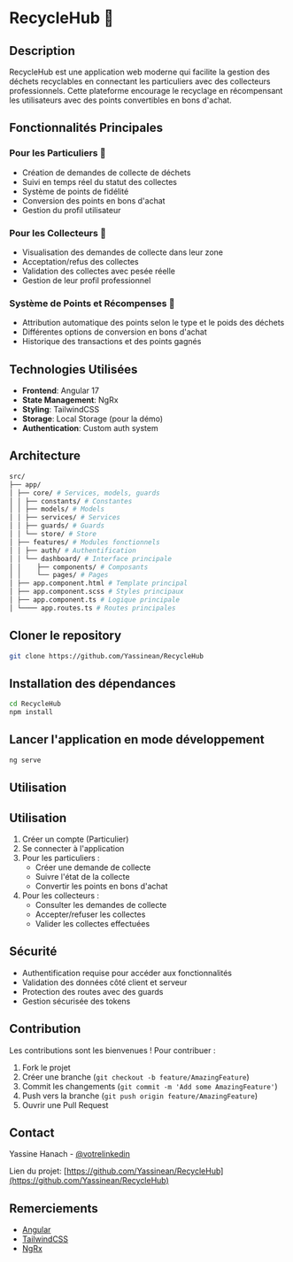 # RecycleHub 🌱

## Description
RecycleHub est une application web moderne qui facilite la gestion des déchets recyclables en connectant les particuliers avec des collecteurs professionnels. Cette plateforme encourage le recyclage en récompensant les utilisateurs avec des points convertibles en bons d'achat.

## Fonctionnalités Principales

### Pour les Particuliers 👥
- Création de demandes de collecte de déchets
- Suivi en temps réel du statut des collectes
- Système de points de fidélité
- Conversion des points en bons d'achat
- Gestion du profil utilisateur

### Pour les Collecteurs 🚛
- Visualisation des demandes de collecte dans leur zone
- Acceptation/refus des collectes
- Validation des collectes avec pesée réelle
- Gestion de leur profil professionnel

### Système de Points et Récompenses 🎁
- Attribution automatique des points selon le type et le poids des déchets
- Différentes options de conversion en bons d'achat
- Historique des transactions et des points gagnés

## Technologies Utilisées

- **Frontend**: Angular 17
- **State Management**: NgRx
- **Styling**: TailwindCSS
- **Storage**: Local Storage (pour la démo)
- **Authentication**: Custom auth system

## Architecture
```bash
src/
├── app/
│ ├── core/ # Services, models, guards
│ │ ├── constants/ # Constantes
│ │ ├── models/ # Models
│ │ ├── services/ # Services
│ │ ├── guards/ # Guards
│ │ └── store/ # Store
│ ├── features/ # Modules fonctionnels
│ │ ├── auth/ # Authentification
│ │ └── dashboard/ # Interface principale
│ │    ├── components/ # Composants
│ │    └── pages/ # Pages
│ ├── app.component.html # Template principal
│ ├── app.component.scss # Styles principaux
│ ├── app.component.ts # Logique principale
│ └──── app.routes.ts # Routes principales

```

## Cloner le repository

```bash
git clone https://github.com/Yassinean/RecycleHub
```

## Installation des dépendances

```bash
cd RecycleHub
npm install
```

## Lancer l'application en mode développement

```bash
ng serve
```

## Utilisation

## Utilisation

1. Créer un compte (Particulier)
2. Se connecter à l'application
3. Pour les particuliers :
   - Créer une demande de collecte
   - Suivre l'état de la collecte
   - Convertir les points en bons d'achat
4. Pour les collecteurs :
   - Consulter les demandes de collecte
   - Accepter/refuser les collectes
   - Valider les collectes effectuées

## Sécurité

- Authentification requise pour accéder aux fonctionnalités
- Validation des données côté client et serveur
- Protection des routes avec des guards
- Gestion sécurisée des tokens

## Contribution

Les contributions sont les bienvenues ! Pour contribuer :

1. Fork le projet
2. Créer une branche (`git checkout -b feature/AmazingFeature`)
3. Commit les changements (`git commit -m 'Add some AmazingFeature'`)
4. Push vers la branche (`git push origin feature/AmazingFeature`)
5. Ouvrir une Pull Request

## Contact

Yassine Hanach - [@votrelinkedin](https://www.linkedin.com/in/yassine-hanach-2073b222a/)

Lien du projet: [https://github.com/Yassinean/RecycleHub](https://github.com/Yassinean/RecycleHub)

## Remerciements

- [Angular](https://angular.io/)
- [TailwindCSS](https://tailwindcss.com/)
- [NgRx](https://ngrx.io/)